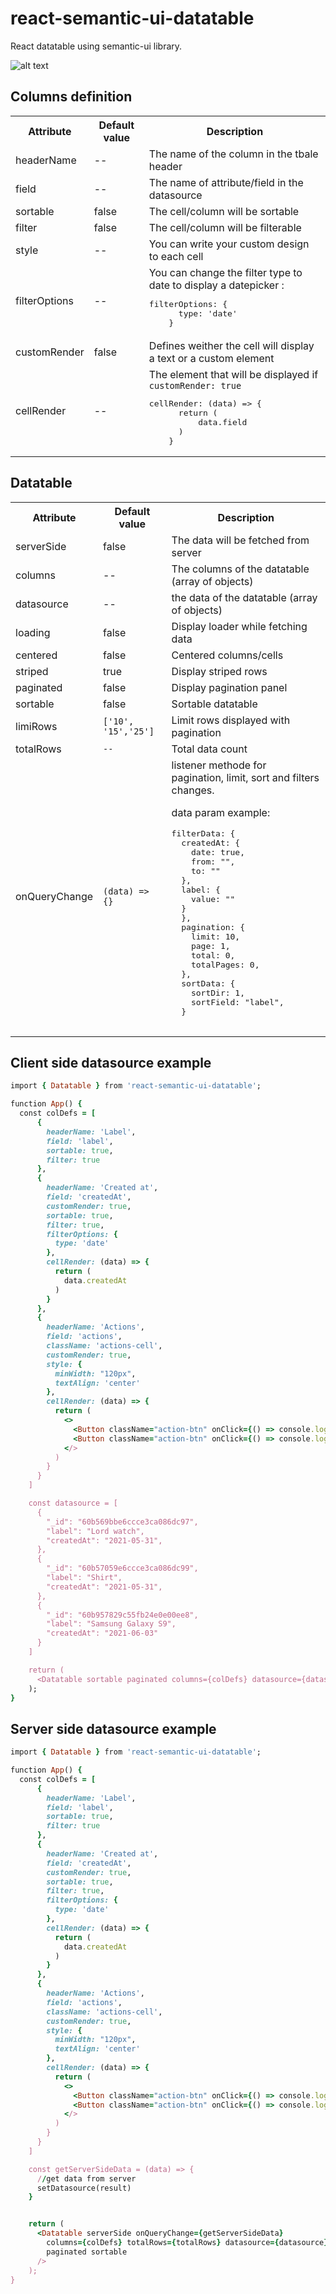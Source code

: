 # react-semantic-ui-datatable

React datatable using semantic-ui library.

![alt text](/src/lib/screenshot.PNG?raw=true "Datatable")

## Columns definition
<table>
  <tr>
    <th>Attribute</th>
    <th>Default value</th>
    <th>Description</th>
  </tr>
  <tr>
    <td>headerName</td>
    <td>--</td>
    <td>The name of the column in the tbale header</td>
  </tr>
  <tr>
    <td>field</td>
    <td>--</td>
    <td>The name of attribute/field in the datasource</td>
  </tr>
  <tr>
    <td>sortable</td>
    <td>false</td>
    <td>The cell/column will be sortable</td>
  </tr>
  <tr>
    <td>filter</td>
    <td>false</td>
    <td>The cell/column will be filterable</td>
  </tr>
  <tr>
    <td>style</td>
    <td>--</td>
    <td>You can write your custom design to each cell</td>
  </tr>
  <tr>
    <td>filterOptions</td>
    <td>--</td>
    <td>
    You can change the filter type to date to display a datepicker :
    <pre lang="javascript">filterOptions: {
      type: 'date'
    }</pre>
    </td>
  </tr>
  <tr>
    <td>customRender</td>
    <td>false</td>
    <td> Defines weither the cell will display a text or a custom element</td>
  </tr>
  <tr>
    <td>cellRender</td>
    <td>--</td>
    <td>
    The element that will be displayed if <code>customRender: true</code>
    <pre lang="javascript">cellRender: (data) => {
      return (
          data.field
      )
    }</pre>
    </td>
  </tr>
</table>

## Datatable
<table>
  <tr>
    <th>Attribute</th>
    <th>Default value</th>
    <th>Description</th>
  </tr>
  <tr>
    <td>serverSide</td>
    <td>false</td>
    <td>The data will be fetched from server</td>
  </tr>
  <tr>
    <td>columns</td>
    <td>--</td>
    <td>The columns of the datatable (array of objects)</td>
  </tr>
  <tr>
    <td>datasource</td>
    <td>--</td>
    <td>the data of the datatable (array of objects)</td>
  </tr>
  <tr>
    <td>loading</td>
    <td>false</td>
    <td>Display loader while fetching data</td>
  </tr>
  <tr>
    <td>centered</td>
    <td>false</td>
    <td>Centered columns/cells</td>
  </tr>
  <tr>
    <td>striped</td>
    <td>true</td>
    <td>Display striped rows</td>
  </tr>
  <tr>
    <td>paginated</td>
    <td>false</td>
    <td>Display pagination panel</td>
  </tr>
  <tr>
    <td>sortable</td>
    <td>false</td>
    <td>Sortable datatable</td>
  </tr>
  <tr>
    <td>limiRows</td>
    <td><code>['10', '15','25']</code></td>
    <td>Limit rows displayed with pagination</td>
  </tr>
  <tr>
    <td>totalRows</td>
    <td><code>--</code></td>
    <td>Total data count</td>
  </tr>
  <tr>
    <td>onQueryChange</td>
    <td><code>(data) => {}</code></td>
    <td>listener methode for pagination, limit, sort and filters changes.
      <p>data param example: </p>
    <pre lang="javascript">
filterData: {
  createdAt: {
    date: true,
    from: "",
    to: ""
  },
  label: {
    value: ""
  }
  },
  pagination: {
    limit: 10,
    page: 1,
    total: 0,
    totalPages: 0,
  },
  sortData: {
    sortDir: 1,
    sortField: "label",
  }
    </pre>
    </td>
  </tr>
</table>


## Client side datasource example

```ruby
import { Datatable } from 'react-semantic-ui-datatable';

function App() {
  const colDefs = [
      {
        headerName: 'Label',
        field: 'label',
        sortable: true,
        filter: true
      },
      {
        headerName: 'Created at',
        field: 'createdAt',
        customRender: true,
        sortable: true,
        filter: true,
        filterOptions: {
          type: 'date'
        },
        cellRender: (data) => {
          return (
            data.createdAt
          )
        }
      },
      {
        headerName: 'Actions',
        field: 'actions',
        className: 'actions-cell',
        customRender: true,
        style: {
          minWidth: "120px",
          textAlign: 'center'
        },
        cellRender: (data) => {
          return (
            <>
              <Button className="action-btn" onClick={() => console.log(data._id)} circular primary icon='edit' />
              <Button className="action-btn" onClick={() => console.log(data._id)} circular negative icon='trash' />
            </>
          )
        }
      }
    ]

    const datasource = [
      {
        "_id": "60b569bbe6ccce3ca086dc97",
        "label": "Lord watch",
        "createdAt": "2021-05-31",
      },
      {
        "_id": "60b57059e6ccce3ca086dc99",
        "label": "Shirt",
        "createdAt": "2021-05-31",
      },
      {
        "_id": "60b957829c55fb24e0e00ee8",
        "label": "Samsung Galaxy S9",
        "createdAt": "2021-06-03"
      }
    ]

    return (
      <Datatable sortable paginated columns={colDefs} datasource={datasource}/>
    );
}
```

## Server side datasource example

```ruby
import { Datatable } from 'react-semantic-ui-datatable';

function App() {
  const colDefs = [
      {
        headerName: 'Label',
        field: 'label',
        sortable: true,
        filter: true
      },
      {
        headerName: 'Created at',
        field: 'createdAt',
        customRender: true,
        sortable: true,
        filter: true,
        filterOptions: {
          type: 'date'
        },
        cellRender: (data) => {
          return (
            data.createdAt
          )
        }
      },
      {
        headerName: 'Actions',
        field: 'actions',
        className: 'actions-cell',
        customRender: true,
        style: {
          minWidth: "120px",
          textAlign: 'center'
        },
        cellRender: (data) => {
          return (
            <>
              <Button className="action-btn" onClick={() => console.log(data._id)} circular primary icon='edit' />
              <Button className="action-btn" onClick={() => console.log(data._id)} circular negative icon='trash' />
            </>
          )
        }
      }
    ]

    const getServerSideData = (data) => {
      //get data from server
      setDatasource(result)
    }


    return (
      <Datatable serverSide onQueryChange={getServerSideData}
        columns={colDefs} totalRows={totalRows} datasource={datasource}
        paginated sortable
      />
    );
}
```
